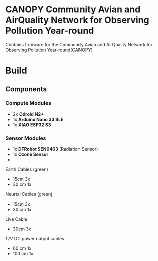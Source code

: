 # CANOPY Community Avian and AirQuality Network for Observing Pollution Year-round
Contains firmware for the Community Avian and AirQuality Network for Observing Pollution Year-round(CANOPY)


# Build 

## Components

### Compute Modules
* 2x **Odroid N2+**[ ](https://www.hardkernel.com/shop/odroid-n2-with-4gbyte-ram-2/)
* 1x **Arduino Nano 33 BLE**
* 1x **XIAO ESP32 S3**

### Sensor Modules
* 1x **DFRobot SEN0463** (Radiation Sensor)
* 1x **Ozone Sensor**
* 


Earth Cables (green)
* 15cm 3x
* 30 cm 1x
  
Neurtal Cables (green)
* 15cm 3x
* 30 cm 1x

Live Cable 
* 30cm 3x


12V DC power output cables
* 60 cm 1x
* 100 cm 1x
  
